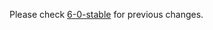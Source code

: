 

Please check [6-0-stable](https://github.com/rails/rails/blob/6-0-stable/actionpack/CHANGELOG.md) for previous changes.
